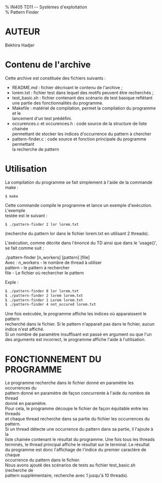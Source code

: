 % IN405 TD11 -- Systèmes d'exploitation  
% Pattern Finder  

# AUTEUR  
Bekhira Hadjer  

# Contenu de l'archive  
Cette archive est constituée des fichiers suivants :  
  
- README.md : fichier décrivant le contenu de l'archive ;  
- lorem.txt : fichier test dans lequel des motifs peuvent être recherchés ;  
- test_basic.sh : fichier contenant des scénario de test basique reflétant  
  une partie des fonctionnalités du programme.  
- Makefile : matériel de compilation, permet la compilation du programme et le  
  lancement d'un test prédéfini.  
- occurences.c et occurences.h : code source de la structure de liste chainée  
  permettant de stocker les indices d'occurrence du pattern à chercher  
- pattern-finder.c : code source et fonction principale du programme permettant  
  la recherche de pattern  
 
  
# Utilisation  
La compilation du programme se fait simplement à l'aide de la commande make :  
```  
$ make  
```  
  
Cette commande compile le programme et lance un exemple d'exécution. L'exemple  
testée est le suivant :  
```  
$ ./pattern-finder 2 lor lorem.txt  
```   
(recherche du pattern lor dans le fichier lorem.txt en utilisant 2 threads).  
  
L'exécution, comme décrite dans l'énoncé du TD ainsi que dans le 'usage()',  
se fait comme suit :  
  
./pattern-finder [n_workers] [pattern] [file]  
  Avec : n_workers  - le nombre de thread à utiliser  
         pattern    - le pattern à rechercher  
         file       - Le fichier où rechercher le pattern  
  
Exple :  
```bash  
$ ./pattern-finder 8 lor lorem.txt  
$ ./pattern-finder 2 lorem lorem.txt  
$ ./pattern-finder 1 Lorem lorem.txt  
$ ./pattern-finder 4 not_occured lorem.txt  
```  
  
Une fois exécutée, le programme affiche les indices où apparaissent le pattern  
recherché dans le fichier. Si le pattern n'apparait pas dans le fichier, aucun  
indice n'est affiché.  
Si un nombre de paramètre insuffisant est passé en argument ou que l'un  
des arguments est incorrect, le programme affiche l'aide à l'utilisation.  
  
  
# FONCTIONNEMENT DU PROGRAMME  
Le programme recherche dans le fichier donné en paramètre les occurrences du  
pattern donné en paramètre de façon concurrente à l'aide du nombre de thread  
donné en paramètre.  
Pour cela, le programme découpe le fichier de façon équitable entre les threads  
et chaque thread recherche dans sa partie du fichier les occurrences du pattern.  
Si un thread détecte une occurrence du pattern dans sa partie, il l'ajoute à la  
liste chainée contenant le résultat du programme. Une fois tous les threads  
terminés, le thread principal affiche le résultat sur le terminal. Le résultat  
du programme est donc l'affichage de l'indice du premier caractère de chaque  
occurrence du pattern dans le fichier.  
Nous avons ajouté des scénarios de tests au fichier test_basic.sh (recherche de  
pattern supplémentaire, recherche avec 1 jusqu'à 10 threads).  
  
